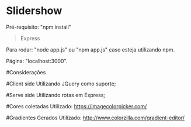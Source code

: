 # Slidershow

Pré-requisito: "npm install"
  > Express

Para rodar: "node app.js" ou "npm app.js" caso esteja utilizando npm.

Página: "localhost:3000".

#Considerações

#Client side 
  Utilizando JQuery como suporte;

#Serve side 
  Utilizando rotas em Express;

#Cores coletadas 
  Utilizado: https://imagecolorpicker.com/

#Gradientes Gerados
  Utilizado: http://www.colorzilla.com/gradient-editor/